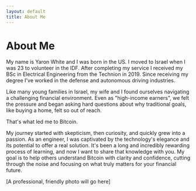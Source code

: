 ```yaml
---
layout: default
title: About Me
---
```


# About Me

My name is Yaron White and I was born in the US. I moved to Israel when I was 23 to volunteer in the IDF. After completing my service I received my BSc in Electrical Engineering from the Technion in 2019. Since receiving my degree I've worked in the defense and autonomous driving industries.

Like many young families in Israel, my wife and I found ourselves navigating a challenging financial environment. Even as "high-income earners", we felt the pressure and began asking hard questions about why traditional goals, like buying a home, felt so out of reach.

That's what led me to Bitcoin.

My journey started with skepticism, then curiosity, and quickly grew into a passion. As an engineer, I was captivated by the technology's elegance and its potential to offer a real solution. It's been a long and incredibly rewarding process of learning, and now I want to share that knowledge with you. My goal is to help others understand Bitcoin with clarity and confidence, cutting through the noise and focusing on what truly matters for your financial future.

[A professional, friendly photo will go here]
